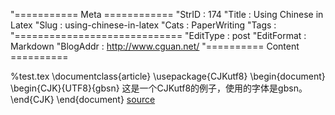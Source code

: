 "=========== Meta ============
"StrID : 174
"Title : Using Chinese in Latex
"Slug  : using-chinese-in-latex
"Cats  : PaperWriting
"Tags  : 
"=============================
"EditType   : post
"EditFormat : Markdown
"BlogAddr   : http://www.cguan.net/
"========== Content ==========

%test.tex
\documentclass{article}
\usepackage{CJKutf8}
\begin{document}
\begin{CJK}{UTF8}{gbsn}
这是一个CJKutf8的例子，使用的字体是gbsn。
\end{CJK}
\end{document}
[source](http://www.cnblogs.com/dezheng/)
